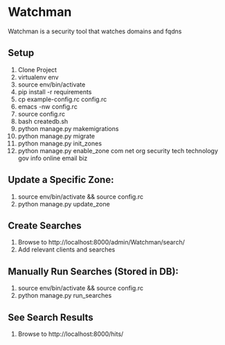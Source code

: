 # Watchman

Watchman is a security tool that watches domains and fqdns

## Setup

1. Clone Project
2. virtualenv env
3. source env/bin/activate
4. pip install -r requirements
5. cp example-config.rc config.rc
6. emacs -nw config.rc
7. source config.rc
8. bash createdb.sh
9. python manage.py makemigrations
9. python manage.py migrate
10. python manage.py init_zones
11. python manage.py enable_zone com net org security tech technology gov info online email biz



## Update a Specific Zone:
1. source env/bin/activate && source config.rc
2. python manage.py update_zone <zonename>

## Create Searches
1. Browse to http://localhost:8000/admin/Watchman/search/
2. Add relevant clients and searches
 
## Manually Run Searches (Stored in DB):
1. source env/bin/activate && source config.rc
2. python manage.py run_searches 

## See Search Results
1. Browse to http://localhost:8000/hits/

